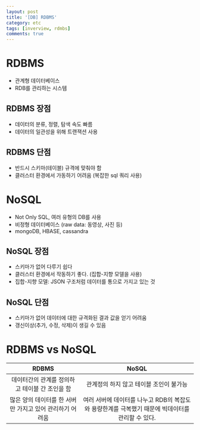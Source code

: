 ```yaml
---
layout: post
title: '[DB] RDBMS'
category: etc
tags: [inverview, rdmbs]
comments: true
---
```


# RDBMS
- 관계형 데이터베이스
- RDB를 관리하는 시스템

## RDBMS 장점
- 데이터의 분류, 정렬, 탐색 속도 빠름
- 데이터의 일관성을 위해 트랜잭션 사용

## RDBMS 단점
- 반드시 스키마(테이블) 규격에 맞춰야 함
- 클러스터 환경에서 가동하기 어려움 (복잡한 sql 쿼리 사용)

# NoSQL
- Not Only SQL, 여러 유형의 DB를 사용
- 비정형 데이터베이스 (raw data: 동영상, 사진 등)
- mongoDB, HBASE, cassandra

## NoSQL 장점
- 스키마가 없어 다루기 쉽다
- 클러스터 환경에서 작동하기 좋다. (집합-지향 모델을 사용)
- 집합-지향 모델: JSON 구조처럼 데이터를 통으로 가지고 있는 것

## NoSQL 단점
- 스키마가 없어 데이터에 대한 규격화된 결과 값을 얻기 어려움
- 갱신이상(추가, 수정, 삭제)이 생길 수 있음

# RDBMS vs NoSQL

RDBMS                      | NoSQL
:-------------------------:|:---------------------:|
데이터간의 관계를 정의하고 테이블 간 조인을 함 | 관계정의 하지 않고 테이블 조인이 불가능
많은 양의 데이터를 한 서버만 가지고 있어 관리하기 어려움 | 여러 서버에 데이터를 나누고 RDB의 복잡도와 용량한계를 극복했기 때문에 빅데이터를 관리할 수 있다.
